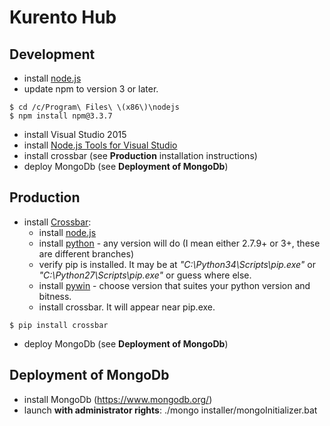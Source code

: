 # Kurento Hub

## Development

- install [node.js](https://nodejs.org/)
- update npm to version 3 or later.
```shell
$ cd /c/Program\ Files\ \(x86\)\nodejs
$ npm install npm@3.3.7
```
- install Visual Studio 2015
- install [Node.js Tools for Visual Studio](https://www.visualstudio.com/features/node-js-vs)
- install crossbar (see **Production** installation instructions)
- deploy MongoDb (see **Deployment of MongoDb**)



## Production

- install [Crossbar](http://crossbar.io/):
  - install [node.js](https://nodejs.org/)
  - install [python](https://www.python.org/downloads/) - any version will do (I mean either 2.7.9+ or 3+, these are different branches)
  - verify pip is installed. It may be at *"C:\Python34\Scripts\pip.exe"* or *"C:\Python27\Scripts\pip.exe"* or guess where else.
  - install [pywin](http://sourceforge.net/projects/pywin32/files/pywin32/) - choose version that suites your python version and bitness.
  - install crossbar. It will appear near pip.exe.
```shell 
$ pip install crossbar
```
  - deploy MongoDb (see **Deployment of MongoDb**)



## Deployment of MongoDb

- install MongoDb (https://www.mongodb.org/)
- launch **with administrator rights**: ./mongo installer/mongoInitializer.bat